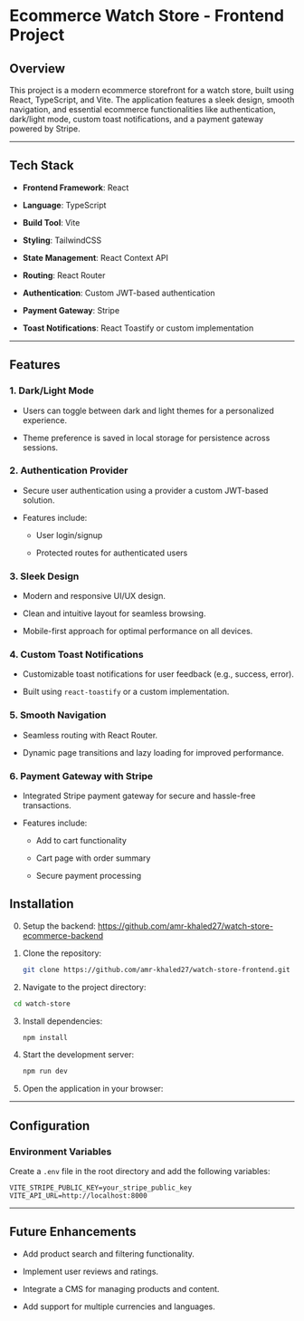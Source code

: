 
# Ecommerce Watch Store - Frontend Project

## Overview

This project is a modern ecommerce storefront for a watch store, built using React, TypeScript, and Vite. The application features a sleek design, smooth navigation, and essential ecommerce functionalities like authentication, dark/light mode, custom toast notifications, and a payment gateway powered by Stripe.

----------

## Tech Stack

-   **Frontend Framework**: React
    
-   **Language**: TypeScript
    
-   **Build Tool**: Vite
    
-   **Styling**: TailwindCSS
    
-   **State Management**: React Context API
    
-   **Routing**: React Router
    
-   **Authentication**: Custom JWT-based authentication
    
-   **Payment Gateway**: Stripe
    
-   **Toast Notifications**: React Toastify or custom implementation
    

----------

## Features

### 1.  **Dark/Light Mode**

-   Users can toggle between dark and light themes for a personalized experience.
    
-   Theme preference is saved in local storage for persistence across sessions.
    

### 2.  **Authentication Provider**

-   Secure user authentication using a provider a custom JWT-based solution.
    
-   Features include:
    
    -   User login/signup
                
    -   Protected routes for authenticated users
        

### 3.  **Sleek Design**

-   Modern and responsive UI/UX design.
    
-   Clean and intuitive layout for seamless browsing.
    
-   Mobile-first approach for optimal performance on all devices.
    

### 4.  **Custom Toast Notifications**

-   Customizable toast notifications for user feedback (e.g., success, error).
    
-   Built using `react-toastify`  or a custom implementation.
    

### 5.  **Smooth Navigation**

-   Seamless routing with React Router.
    
-   Dynamic page transitions and lazy loading for improved performance.
    

### 6.  **Payment Gateway with Stripe**

-   Integrated Stripe payment gateway for secure and hassle-free transactions.
    
-   Features include:
    
    -   Add to cart functionality
        
    -   Cart page with order summary
        
    -   Secure payment processing
        


## Installation

0.  Setup the backend: https://github.com/amr-khaled27/watch-store-ecommerce-backend

1.  Clone the repository:
    
    ```bash
    git clone https://github.com/amr-khaled27/watch-store-frontend.git
    ```
    
2.  Navigate to the project directory:
    
   ``` bash
    cd watch-store
   ```
    
3.  Install dependencies:
    
    ```bash    
    npm install
    ```
    
4.  Start the development server:
    
    ```bash    
    npm run dev
    ```
    
5.  Open the application in your browser:
    

----------

## Configuration

### Environment Variables

Create a  `.env`  file in the root directory and add the following variables:

```env
VITE_STRIPE_PUBLIC_KEY=your_stripe_public_key
VITE_API_URL=http://localhost:8000
```

----------

## Future Enhancements

-   Add product search and filtering functionality.
    
-   Implement user reviews and ratings.
    
-   Integrate a CMS for managing products and content.
    
-   Add support for multiple currencies and languages.
    
